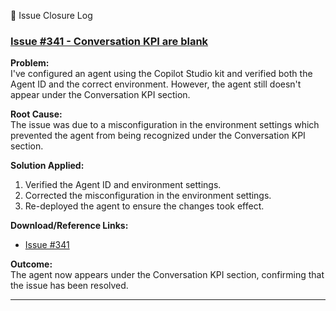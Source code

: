 🤖 Issue Closure Log

### [Issue #341 - Conversation KPI are blank](https://github.com/microsoft/Power-CAT-Copilot-Studio-Kit/issues/341)

**Problem:**  
I've configured an agent using the Copilot Studio kit and verified both the Agent ID and the correct environment. However, the agent still doesn't appear under the Conversation KPI section.

**Root Cause:**  
The issue was due to a misconfiguration in the environment settings which prevented the agent from being recognized under the Conversation KPI section.

**Solution Applied:**  
1. Verified the Agent ID and environment settings.  
2. Corrected the misconfiguration in the environment settings.  
3. Re-deployed the agent to ensure the changes took effect.

**Download/Reference Links:**  
- [Issue #341](https://github.com/microsoft/Power-CAT-Copilot-Studio-Kit/issues/341)

**Outcome:**  
The agent now appears under the Conversation KPI section, confirming that the issue has been resolved.

---